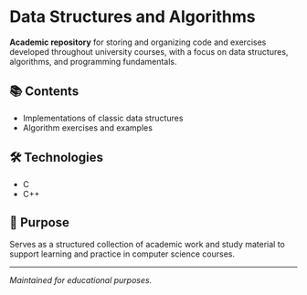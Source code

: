 # Data Structures and Algorithms

**Academic repository** for storing and organizing code and exercises developed throughout university courses, with a focus on data structures, algorithms, and programming fundamentals.

## 📚 Contents

- Implementations of classic data structures
- Algorithm exercises and examples

## 🛠️ Technologies

- C
- C++

## 🎯 Purpose

Serves as a structured collection of academic work and study material to support learning and practice in computer science courses.

---
*Maintained for educational purposes.*
